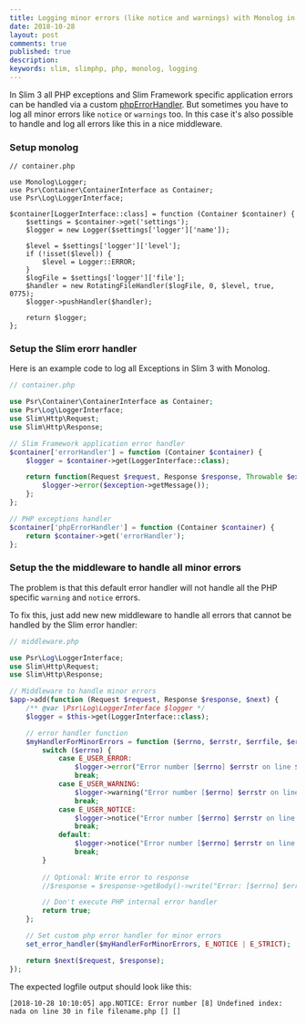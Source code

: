 ```yaml
---
title: Logging minor errors (like notice and warnings) with Monolog in Slim 3
date: 2018-10-28
layout: post
comments: true
published: true
description: 
keywords: slim, slimphp, php, monolog, logging
---
```


In Slim 3 all PHP exceptions and Slim Framework specific application errors can be handled via a custom [phpErrorHandler](https://www.slimframework.com/docs/v3/handlers/error.html). But sometimes you have to log all minor errors like `notice` or `warnings` too. In this case it's also possible to handle and log all errors like this in a nice middleware.

### Setup monolog

```
// container.php

use Monolog\Logger;
use Psr\Container\ContainerInterface as Container;
use Psr\Log\LoggerInterface;

$container[LoggerInterface::class] = function (Container $container) {
    $settings = $container->get('settings');
    $logger = new Logger($settings['logger']['name']);

    $level = $settings['logger']['level'];
    if (!isset($level)) {
        $level = Logger::ERROR;
    }
    $logFile = $settings['logger']['file'];
    $handler = new RotatingFileHandler($logFile, 0, $level, true, 0775);
    $logger->pushHandler($handler);

    return $logger;
};
```

### Setup the Slim erorr handler

Here is an example code to log all Exceptions in Slim 3 with Monolog.

```php
// container.php

use Psr\Container\ContainerInterface as Container;
use Psr\Log\LoggerInterface;
use Slim\Http\Request;
use Slim\Http\Response;

// Slim Framework application error handler
$container['errorHandler'] = function (Container $container) {
    $logger = $container->get(LoggerInterface::class);

    return function(Request $request, Response $response, Throwable $exception) use ($logger) {
        $logger->error($exception->getMessage());
    };
};

// PHP exceptions handler
$container['phpErrorHandler'] = function (Container $container) {
    return $container->get('errorHandler');
};
```

### Setup the the middleware to handle all minor errors

The problem is that this default error handler will not handle all the PHP specific `warning` and `notice` errors.

To fix this, just add new new middleware to handle all errors that cannot be handled by the Slim error handler:

```php
// middleware.php

use Psr\Log\LoggerInterface;
use Slim\Http\Request;
use Slim\Http\Response;

// Middleware to handle minor errors
$app->add(function (Request $request, Response $response, $next) {
    /** @var \Psr\Log\LoggerInterface $logger */
    $logger = $this->get(LoggerInterface::class);

    // error handler function
    $myHandlerForMinorErrors = function ($errno, $errstr, $errfile, $errline) use ($response, $logger) {
        switch ($errno) {
            case E_USER_ERROR:
                $logger->error("Error number [$errno] $errstr on line $errline in file $errfile");
                break;
            case E_USER_WARNING:
                $logger->warning("Error number [$errno] $errstr on line $errline in file $errfile");
                break;
            case E_USER_NOTICE:
                $logger->notice("Error number [$errno] $errstr on line $errline in file $errfile");
                break;
            default:
                $logger->notice("Error number [$errno] $errstr on line $errline in file $errfile");
                break;
        }
        
        // Optional: Write error to response
        //$response = $response->getBody()->write("Error: [$errno] $errstr<br>\n");

        // Don't execute PHP internal error handler
        return true;
    };

    // Set custom php error handler for minor errors
    set_error_handler($myHandlerForMinorErrors, E_NOTICE | E_STRICT);

    return $next($request, $response);
});
```

The expected logfile output should look like this:

```
[2018-10-28 10:10:05] app.NOTICE: Error number [8] Undefined index: nada on line 30 in file filename.php [] []
``` 
